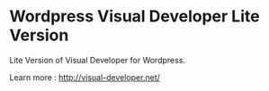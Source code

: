 # Wordpress Visual Developer Lite Version
Lite Version of Visual Developer for Wordpress.

Learn more : http://visual-developer.net/
